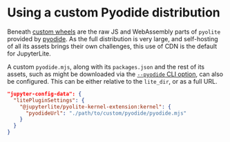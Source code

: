 # Using a custom Pyodide distribution

Beneath [custom wheels](./wheels.md) are the raw JS and WebAssembly parts of `pyolite`
provided by [pyodide](https://pyodide.org). As the full distribution is very large, and
self-hosting of all its assets brings their own challenges, this use of CDN is the
default for JupyterLite.

A custom `pyodide.mjs`, along with its `packages.json` and the rest of its assets, such
as might be downloaded via the
[`--pyodide` CLI option](../../reference/cli.ipynb#pyodide), can also be configured.
This can be either relative to the `lite_dir`, or as a full URL.

```json
"jupyter-config-data": {
  "litePluginSettings": {
    "@jupyterlite/pyolite-kernel-extension:kernel": {
      "pyodideUrl": "./path/to/custom/pyodide/pyodide.mjs"
    }
  }
}
```
